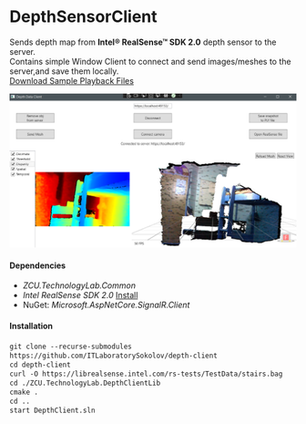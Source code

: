 # DepthSensorClient

Sends depth map from **Intel® RealSense™ SDK 2.0** depth sensor to the server.  
Contains simple Window Client to connect and send images/meshes to the server,and save them locally.  
[Download Sample Playback Files](https://github.com/IntelRealSense/librealsense/blob/master/doc/sample-data.md)

![Main Window](view.PNG?raw=true "Client Window")

#### Dependencies
- *ZCU.TechnologyLab.Common*
- *Intel RealSense SDK 2.0* [Install](https://www.intelrealsense.com/sdk-2/)
- NuGet: *Microsoft.AspNetCore.SignalR.Client*

#### Installation
```
git clone --recurse-submodules https://github.com/ITLaboratorySokolov/depth-client
cd depth-client
curl -O https://librealsense.intel.com/rs-tests/TestData/stairs.bag
cd ./ZCU.TechnologyLab.DepthClientLib
cmake .
cd ..
start DepthClient.sln
```

